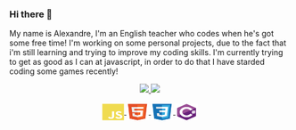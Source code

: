 ### Hi there 👋

My name is Alexandre, I'm an English teacher who codes when he's got some free time! I'm working on some personal projects, due to the fact that i'm still learning and trying to improve my coding skills. I'm currently trying to get as good as I can at javascript, in order to do that I have starded coding some games recently! 


<div align="center">
  <a href="https://github.com/AlexLorca">
  <img height="180em" src="https://github-readme-stats.vercel.app/api?username=alexlorca&show_icons=true&theme=dark"/>
  <img height="180em" src="https://github-readme-stats.vercel.app/api/top-langs/?username=alexlorca&show_icons=true&theme=dark"/>

</div>
  
  <div align="center" style="display: inline_block"><br>
  <img align="center" alt="Rafa-Js" height="30" width="40" src="https://raw.githubusercontent.com/devicons/devicon/master/icons/javascript/javascript-plain.svg">
  <img align="center" alt="Rafa-HTML" height="30" width="40" src="https://raw.githubusercontent.com/devicons/devicon/master/icons/html5/html5-original.svg">
  <img align="center" alt="Rafa-CSS" height="30" width="40" src="https://raw.githubusercontent.com/devicons/devicon/master/icons/css3/css3-original.svg">
  <img align="center" alt="Rafa-Csharp" height="30" width="40" src="https://raw.githubusercontent.com/devicons/devicon/master/icons/csharp/csharp-original.svg">
</div>
